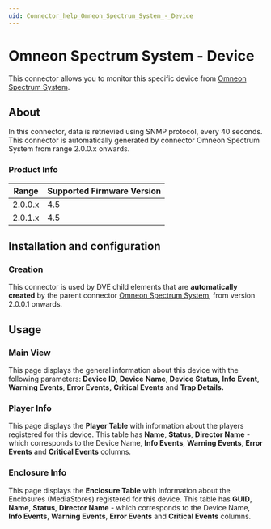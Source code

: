 ```yaml
---
uid: Connector_help_Omneon_Spectrum_System_-_Device
---
```


# Omneon Spectrum System - Device

This connector allows you to monitor this specific device from [Omneon Spectrum System](xref:Connector_help_Omneon_Spectrum_System).

## About

In this connector, data is retrievied using SNMP protocol, every 40 seconds. This connector is automatically generated by connector Omneon Spectrum System from range 2.0.0.x onwards.

### Product Info

| Range | Supported Firmware Version |
|------------------|-----------------------------|
| 2.0.0.x          | 4.5                         |
| 2.0.1.x          | 4.5                         |

## Installation and configuration

### Creation

This connector is used by DVE child elements that are **automatically created** by the parent connector [Omneon Spectrum System](xref:Connector_help_Omneon_Spectrum_System), from version 2.0.0.1 onwards.

## Usage

### Main View

This page displays the general information about this device with the following parameters: **Device** **ID**, **Device** **Name**, **Device** **Status,** **Info** **Event**, **Warning Events**, **Error Events,** **Critical Events** and **Trap Details.**

### Player Info

This page displays the **Player Table** with information about the players registered for this device. This table has **Name**, **Status**, **Director Name** - which corresponds to the Device Name, **Info Events**, **Warning Events**, **Error Events** and **Critical Events** columns.

### Enclosure Info

This page displays the **Enclosure Table** with information about the Enclosures (MediaStores) registered for this device. This table has **GUID**, **Name**, **Status**, **Director Name** - which corresponds to the Device Name, **Info Events**, **Warning Events**, **Error Events** and **Critical Events** columns.








